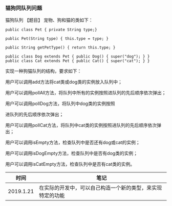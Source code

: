 ### 猫狗同队列问题

猫狗队列 【题目】 宠物、狗和猫的类如下：
```
public class Pet { private String type;}

public Pet(String type) { this.type = type; }

public String getPetType() { return this.type; }

public class Dog extends Pet { public Dog() { super("dog"); } }
public class Cat extends Pet { public Cat() { super("cat"); } }

```
实现一种狗猫队列的结构，要求如下： 

用户可以调用add方法将cat类或dog类的实例放入队列中； 

用户可以调用pollAll方法，将队列中所有的实例按照进队列的先后顺序依次弹出； 

用户可以调用pollDog方法，将队列中dog类的实例按照

进队列的先后顺序依次弹出； 

用户可以调用pollCat方法，将队列中cat类的实例按照进队列的先后顺序依次弹出；
 
 用户可以调用isEmpty方法，检查队列中是否还有dog或cat的实例； 

用户可以调用isDogEmpty方法，检查队列中是否有dog类的实例； 

用户可以调用isCatEmpty方法，检查队列中是否有cat类的实例。

| 时间 | 笔记 |
|---|---|
|2019.1.21|在实际的开发中，可以自己构造一个新的类型，来实现特定的功能|
